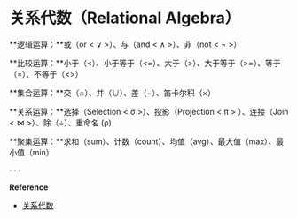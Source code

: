 # 关系代数（Relational Algebra）

**逻辑运算：**或（or &lt; ∨ &gt;）、与（and &lt; ∧ &gt;）、非（not &lt; ¬ &gt;）

**比较运算：**小于（&lt;）、小于等于（&lt;=）、大于（&gt;）、大于等于（&gt;=）、等于（=）、不等于（&lt;&gt;）

**集合运算：**交（∩）、并（∪）、差（−）、笛卡尔积（×）

**关系运算：**选择（Selection &lt; σ &gt;）、投影（Projection &lt; π &gt; ）、连接（Join &lt; ⋈ &gt;）、除（÷）、重命名 \(ρ\)

**聚集运算：**求和（sum）、计数（count）、均值（avg）、最大值（max）、最小值（min）

· · ·

**Reference**

* [关系代数](https://zh.wikipedia.org/wiki/关系代数_%28数据库%29)

